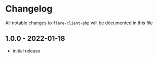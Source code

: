 # Changelog

All notable changes to `flare-client-php` will be documented in this file

## 1.0.0 - 2022-01-18

- initial release
